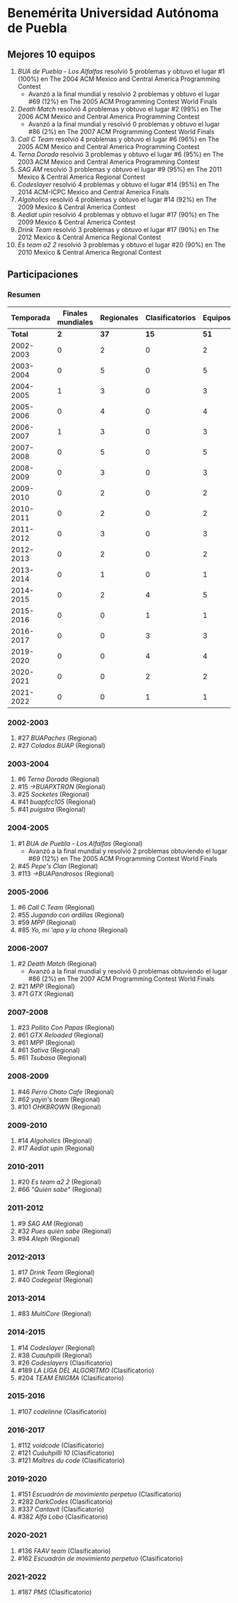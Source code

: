 # Benemérita Universidad Autónoma de Puebla

## Mejores 10 equipos

1. _BUA de Puebla - Los Alfalfas_ resolvió 5 problemas y obtuvo el lugar #1 (100%) en The 2004 ACM Mexico and Central America Programming Contest
    - Avanzó a la final mundial y resolvió 2 problemas y obtuvo el lugar #69 (12%) en The 2005 ACM Programming Contest World Finals
1. _Death Match_ resolvió 4 problemas y obtuvo el lugar #2 (99%) en The 2006 ACM Mexico and Central America Programming Contest
    - Avanzó a la final mundial y resolvió 0 problemas y obtuvo el lugar #86 (2%) en The 2007 ACM Programming Contest World Finals
1. _Call C Team_ resolvió 4 problemas y obtuvo el lugar #6 (96%) en The 2005 ACM Mexico and Central America Programming Contest
1. _Terna Dorada_ resolvió 3 problemas y obtuvo el lugar #6 (95%) en The 2003 ACM Mexico and Central America Programming Contest
1. _SAG AM_ resolvió 3 problemas y obtuvo el lugar #9 (95%) en The 2011 Mexico & Central America Regional Contest
1. _Codeslayer_ resolvió 4 problemas y obtuvo el lugar #14 (95%) en The 2014 ACM-ICPC Mexico and Central America Finals
1. _Algoholics_ resolvió 4 problemas y obtuvo el lugar #14 (92%) en The 2009 Mexico & Central America Contest
1. _Aediat upin_ resolvió 4 problemas y obtuvo el lugar #17 (90%) en The 2009 Mexico & Central America Contest
1. _Drink Team_ resolvió 3 problemas y obtuvo el lugar #17 (90%) en The 2012 Mexico & Central America Regional Contest
1. _Es team a2 2_ resolvió 3 problemas y obtuvo el lugar #20 (90%) en The 2010 Mexico & Central America Regional Contest

## Participaciones

### Resumen

| Temporada | Finales mundiales | Regionales | Clasificatorios | Equipos |
| --- | --- | --- | --- | --- |
| **Total** | **2** | **37** | **15** | **51** |
| 2002-2003 | 0 | 2 | 0 | 2 |
| 2003-2004 | 0 | 5 | 0 | 5 |
| 2004-2005 | 1 | 3 | 0 | 3 |
| 2005-2006 | 0 | 4 | 0 | 4 |
| 2006-2007 | 1 | 3 | 0 | 3 |
| 2007-2008 | 0 | 5 | 0 | 5 |
| 2008-2009 | 0 | 3 | 0 | 3 |
| 2009-2010 | 0 | 2 | 0 | 2 |
| 2010-2011 | 0 | 2 | 0 | 2 |
| 2011-2012 | 0 | 3 | 0 | 3 |
| 2012-2013 | 0 | 2 | 0 | 2 |
| 2013-2014 | 0 | 1 | 0 | 1 |
| 2014-2015 | 0 | 2 | 4 | 5 |
| 2015-2016 | 0 | 0 | 1 | 1 |
| 2016-2017 | 0 | 0 | 3 | 3 |
| 2019-2020 | 0 | 0 | 4 | 4 |
| 2020-2021 | 0 | 0 | 2 | 2 |
| 2021-2022 | 0 | 0 | 1 | 1 |

### 2002-2003

1. #27 _BUAPaches_ (Regional)
1. #27 _Colados BUAP_ (Regional)

### 2003-2004

1. #6 _Terna Dorada_ (Regional)
1. #15 _->BUAPXTRON_ (Regional)
1. #25 _Socketes_ (Regional)
1. #41 _buapfcc105_ (Regional)
1. #41 _puigstra_ (Regional)

### 2004-2005

1. #1 _BUA de Puebla - Los Alfalfas_ (Regional)
    - Avanzó a la final mundial y resolvió 2 problemas obtuviendo el lugar #69 (12%) en The 2005 ACM Programming Contest World Finals
1. #45 _Pepe's Clan_ (Regional)
1. #113 _->BUAPandrosos_ (Regional)

### 2005-2006

1. #6 _Call C Team_ (Regional)
1. #55 _Jugando con ardillas_ (Regional)
1. #59 _MPP_ (Regional)
1. #85 _Yo, mi 'apa y la chona_ (Regional)

### 2006-2007

1. #2 _Death Match_ (Regional)
    - Avanzó a la final mundial y resolvió 0 problemas obtuviendo el lugar #86 (2%) en The 2007 ACM Programming Contest World Finals
1. #21 _MPP_ (Regional)
1. #71 _GTX_ (Regional)

### 2007-2008

1. #23 _Pollito Con Papas_ (Regional)
1. #61 _GTX Reloaded_ (Regional)
1. #61 _MPP_ (Regional)
1. #61 _Sativa_ (Regional)
1. #61 _Tsubasa_ (Regional)

### 2008-2009

1. #46 _Perro Chato Cafe_ (Regional)
1. #62 _yayin's team_ (Regional)
1. #101 _OHKBROWN_ (Regional)

### 2009-2010

1. #14 _Algoholics_ (Regional)
1. #17 _Aediat upin_ (Regional)

### 2010-2011

1. #20 _Es team a2 2_ (Regional)
1. #66 _"Quién sabe"_ (Regional)

### 2011-2012

1. #9 _SAG AM_ (Regional)
1. #32 _Pues quién sabe_ (Regional)
1. #94 _Aleph_ (Regional)

### 2012-2013

1. #17 _Drink Team_ (Regional)
1. #40 _Codegeist_ (Regional)

### 2013-2014

1. #83 _MultiCore_ (Regional)

### 2014-2015

1. #14 _Codeslayer_ (Regional)
1. #38 _Cuauhpilli_ (Regional)
1. #26 _Codeslayers_ (Clasificatorio)
1. #189 _LA LIGA DEL ALGORITMO_ (Clasificatorio)
1. #204 _TEAM ENIGMA_ (Clasificatorio)

### 2015-2016

1. #107 _codelinne_ (Clasificatorio)

### 2016-2017

1. #112 _voidcode_ (Clasificatorio)
1. #121 _Cuāuhpilli 10_ (Clasificatorio)
1. #121 _Maîtres du code_ (Clasificatorio)

### 2019-2020

1. #151 _Escuadrón de movimiento perpetuo_ (Clasificatorio)
1. #282 _DarkCodes_ (Clasificatorio)
1. #337 _Cantavit_ (Clasificatorio)
1. #382 _Alfa Lobo_ (Clasificatorio)

### 2020-2021

1. #136 _FAAV team_ (Clasificatorio)
1. #162 _Escuadrón de movimiento perpetuo_ (Clasificatorio)

### 2021-2022

1. #187 _PMS_ (Clasificatorio)



